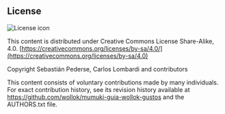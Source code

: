 ## License
![License icon](https://licensebuttons.net/l/by-sa/3.0/88x31.png)

This content is distributed under Creative Commons License Share-Alike, 4.0. [https://creativecommons.org/licenses/by-sa/4.0/](https://creativecommons.org/licenses/by-sa/4.0)

Copyright Sebastián Pederse, Carlos Lombardi and contributors

This content consists of voluntary contributions made by many
individuals. For exact contribution history, see its revision history
available at https://github.com/wollok/mumuki-guia-wollok-gustos and the AUTHORS.txt file.

